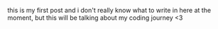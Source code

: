 this is my first post and i don't really know what to write in here at the moment, but this will be talking about my coding journey <3